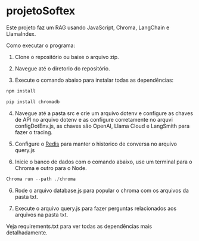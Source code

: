 # projetoSoftex

Este projeto faz um RAG usando JavaScript, Chroma, LangChain e LlamaIndex.

Como executar o programa:

1. Clone o repositório ou baixe o arquivo zip.

2. Navegue até o diretorio do repositório.

3. Execute o comando abaixo para instalar todas as dependências:

```javascript
npm install
```

```python
pip install chromadb
```

4. Navegue até a pasta src e crie um arquivo dotenv e configure as chaves de API no arquivo dotenv e as configure corretamente no arquvi configDotEnv.js, as chaves são OpenAI, Llama Cloud e LangSmith para fazer o tracing.

5. Configure o [Redis](https://redis.io/docs/latest/operate/rc/rc-quickstart/) para manter o historico de conversa no arquivo query.js

5. Inicie o banco de dados com o comando abaixo, use um terminal para o Chroma e outro para o Node.

```javascript
Chroma run --path ./chroma
```

6. Rode o arquivo database.js para popular o chroma com os arquivos da pasta txt.

7. Execute o arquivo query.js para fazer perguntas relacionados aos arquivos na pasta txt.

Veja requirements.txt para ver todas as dependências mais detalhadamente.